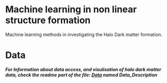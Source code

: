 # Machine learning in non linear structure formation
Machine learning methods in investigating the Halo Dark matter formation.

# Data
***For Information about data access, and visulisation of halo dark matter data, check the readme part of the file: 
[Data](https://github.com/Machine-Learning-in-Structure-formation/NLSFML/blob/master/Data/Data_Description.md) named Data_Description***
